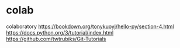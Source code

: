 # colab
colaboratory
https://bookdown.org/tonykuoyj/hello-py/section-4.html
https://docs.python.org/3/tutorial/index.html
https://github.com/twtrubiks/Git-Tutorials
